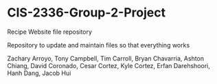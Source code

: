 # CIS-2336-Group-2-Project
Recipe Website file repository

Repository to update and maintain files so that everything works

Zachary Arroyo,
Tony Campbell,
Tim Carroll,
Bryan Chavarria,
Ashton Chiang,
David Coronado,
Cesar Cortez,
Kyle Cortez,
Erfan Darehshoori,
Hanh Dang,
Jacob Hui
